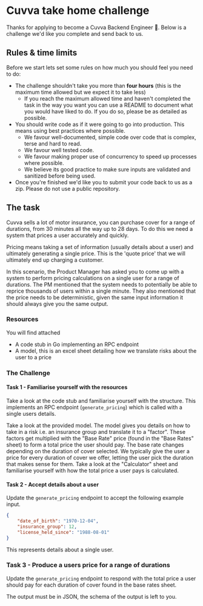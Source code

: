# Cuvva take home challenge

Thanks for applying to become a Cuvva Backend Engineer 🎉. Below is a challenge we'd like you complete and send back to us.

## Rules & time limits

Before we start lets set some rules on how much you should feel you need to do:

- The challenge shouldn't take you more than **four hours** (this is the maximum time allowed but we expect it to take less)
    - If you reach the maximum allowed time and haven't completed the task in the way you want you can use a README
    to document what you would have liked to do. If you do so, please be as detailed as possible.
- You should write code as if it were going to go into production. This means using best practices where possible.
    - We favour well-documented, simple code over code that is complex, terse and hard to read.
    - We favour well tested code.
    - We favour making proper use of concurrency to speed up processes where possible.
    - We believe its good practice to make sure inputs are validated and sanitized before being used.
- Once you're finished we'd like you to submit your code back to us as a zip. Please do not use a public repository.

## The task

Cuvva sells a lot of motor insurance, you can purchase cover for a range of durations, from 30 minutes all the way up to 
28 days. To do this we need a system that prices a user accurately and quickly.

Pricing means taking a set of information (usually details about a user) and ultimately generating a single price. 
This is the 'quote price' that we will ultimately end up charging a customer.

In this scenario, the Product Manager has asked you to come up with a system to perform pricing calculations on a single
user for a range of durations.
The PM mentioned that the system needs to potentially be able to reprice thousands of users within a single minute.
They also mentioned that the price needs to be deterministic, given the same input information it should always give 
you the same output.

### Resources

You will find attached

- A code stub in Go implementing an RPC endpoint
- A model, this is an excel sheet detailing how we translate risks about the user to a price

### The Challenge

#### Task 1 - Familiarise yourself with the resources

Take a look at the code stub and familiarise yourself with the structure.
This implements an RPC endpoint (`generate_pricing`) which is called with a single users details.

Take a look at the provided model. The model gives you details on how to take in a risk i.e. an insurance group
and translate it to a "factor". These factors get multiplied with the "Base Rate" price (found in the "Base Rates" 
sheet) to form a total price the user should pay. The base rate changes depending on the duration of cover selected. 
We typically give the user a price for every duration of cover we offer, letting the user pick the duration that makes 
sense for them. 
Take a look at the "Calculator" sheet and familiarise yourself with how the total price a user pays is calculated.

#### Task 2  - Accept details about a user

Update the `generate_pricing` endpoint to accept the following example input.

```json
{
    "date_of_birth": "1970-12-04",
    "insurance_group": 12,
    "license_held_since": "1988-08-01"
}
```

This represents details about a single user.

### Task 3 -  Produce a users price for a range of durations

Update the `generate_pricing` endpoint to respond with the total price a user should pay for each duration of cover
found in the base rates sheet.

The output must be in JSON, the schema of the output is left to you.
